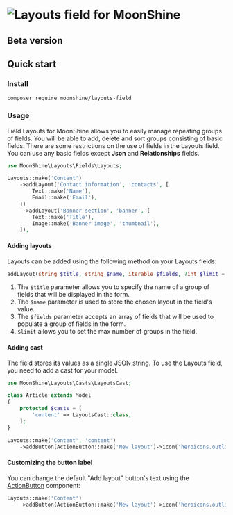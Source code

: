 # ![Layouts field for MoonShine](https://github.com/moonshine-software/moonshine/raw/2.x/art/lego.png)
## Beta version

## Quick start

### Install

```shell
composer require moonshine/layouts-field
```

### Usage

Field Layouts for MoonShine allows you to easily manage repeating groups of fields. You will be able to add, delete and sort groups consisting of basic fields.
There are some restrictions on the use of fields in the Layouts field. You can use any basic fields except **Json** and **Relationships** fields.

```php
use MoonShine\Layouts\Fields\Layouts;

Layouts::make('Content')
    ->addLayout('Contact information', 'contacts', [
        Text::make('Name'),
        Email::make('Email'),
    ])
     ->addLayout('Banner section', 'banner', [
        Text::make('Title'),
        Image::make('Banner image', 'thumbnail'),
    ]),
```
#### Adding layouts

Layouts can be added using the following method on your Layouts fields:

```php
addLayout(string $title, string $name, iterable $fields, ?int $limit = null)
```
1. The `$title` parameter allows you to specify the name of a group of fields that will be displayed in the form.
2. The `$name` parameter is used to store the chosen layout in the field's value.
3. The `$fields` parameter accepts an array of fields that will be used to populate a group of fields in the form.
4. `$limit` allows you to set the max number of groups in the field.

#### Adding cast

The field stores its values as a single JSON string. To use the Layouts field, you need to add a cast for your model.

```php
use MoonShine\Layouts\Casts\LayoutsCast;

class Article extends Model
{
    protected $casts = [
        'content' => LayoutsCast::class,
    ];
}

Layouts::make('Content', 'content')
    ->addButton(ActionButton::make('New layout')->icon('heroicons.outline.plus')->primary())
```
#### Customizing the button label

You can change the default "Add layout" button's text using the [ActionButton](https://moonshine-laravel.com/docs/resource/actionbutton/action_button?change-moonshine-locale=en#basics) component:

```php
Layouts::make('Content')
    ->addButton(ActionButton::make('New layout')->icon('heroicons.outline.plus')->primary())
```
